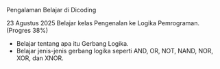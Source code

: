 Pengalaman Belajar di Dicoding

23 Agustus 2025
Belajar kelas Pengenalan ke Logika Pemrograman. (Progres 38%)
* Belajar tentang apa itu Gerbang Logika.
* Belajar jenis-jenis gerbang logika seperti AND, OR, NOT, NAND, NOR, XOR, dan XNOR.
